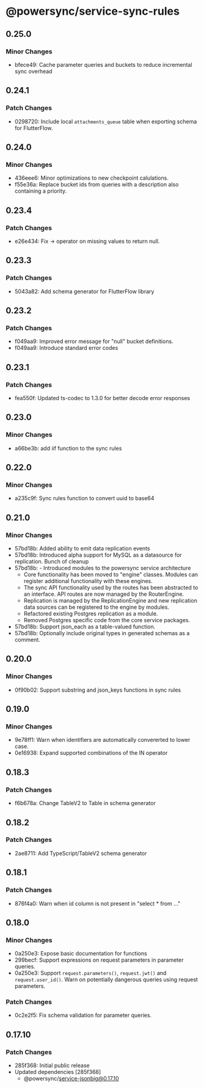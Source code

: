 # @powersync/service-sync-rules

## 0.25.0

### Minor Changes

- bfece49: Cache parameter queries and buckets to reduce incremental sync overhead

## 0.24.1

### Patch Changes

- 0298720: Include local `attachments_queue` table when exporting schema for FlutterFlow.

## 0.24.0

### Minor Changes

- 436eee6: Minor optimizations to new checkpoint calulations.
- f55e36a: Replace bucket ids from queries with a description also containing a priority.

## 0.23.4

### Patch Changes

- e26e434: Fix -> operator on missing values to return null.

## 0.23.3

### Patch Changes

- 5043a82: Add schema generator for FlutterFlow library

## 0.23.2

### Patch Changes

- f049aa9: Improved error message for "null" bucket definitions.
- f049aa9: Introduce standard error codes

## 0.23.1

### Patch Changes

- fea550f: Updated ts-codec to 1.3.0 for better decode error responses

## 0.23.0

### Minor Changes

- a66be3b: add iif function to the sync rules

## 0.22.0

### Minor Changes

- a235c9f: Sync rules function to convert uuid to base64

## 0.21.0

### Minor Changes

- 57bd18b: Added ability to emit data replication events
- 57bd18b: Introduced alpha support for MySQL as a datasource for replication.
  Bunch of cleanup
- 57bd18b: - Introduced modules to the powersync service architecture
  - Core functionality has been moved to "engine" classes. Modules can register additional functionality with these engines.
  - The sync API functionality used by the routes has been abstracted to an interface. API routes are now managed by the RouterEngine.
  - Replication is managed by the ReplicationEngine and new replication data sources can be registered to the engine by modules.
  - Refactored existing Postgres replication as a module.
  - Removed Postgres specific code from the core service packages.
- 57bd18b: Support json_each as a table-valued function.
- 57bd18b: Optionally include original types in generated schemas as a comment.

## 0.20.0

### Minor Changes

- 0f90b02: Support substring and json_keys functions in sync rules

## 0.19.0

### Minor Changes

- 9e78ff1: Warn when identifiers are automatically convererted to lower case.
- 0e16938: Expand supported combinations of the IN operator

## 0.18.3

### Patch Changes

- f6b678a: Change TableV2 to Table in schema generator

## 0.18.2

### Patch Changes

- 2ae8711: Add TypeScript/TableV2 schema generator

## 0.18.1

### Patch Changes

- 876f4a0: Warn when id column is not present in "select \* from ..."

## 0.18.0

### Minor Changes

- 0a250e3: Expose basic documentation for functions
- 299becf: Support expressions on request parameters in parameter queries.
- 0a250e3: Support `request.parameters()`, `request.jwt()` and `request.user_id()`.
  Warn on potentially dangerous queries using request parameters.

### Patch Changes

- 0c2e2f5: Fix schema validation for parameter queries.

## 0.17.10

### Patch Changes

- 285f368: Initial public release
- Updated dependencies [285f368]
  - @powersync/service-jsonbig@0.17.10
